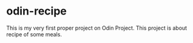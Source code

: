 # odin-recipe
This is my very first proper project on Odin Project.
This project is about recipe of some meals.